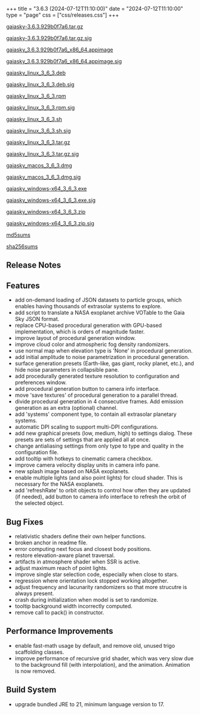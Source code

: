 +++
title = "3.6.3 (2024-07-12T11:10:00)"
date = "2024-07-12T11:10:00"
type = "page"
css = ["css/releases.css"]
+++

<section class="download-links">

<div class="package">

[gaiasky-3.6.3.929b0f7a6.tar.gz](https://gaia.ari.uni-heidelberg.de/gaiasky/releases/3.6.3.929b0f7a6/gaiasky-3.6.3.929b0f7a6.tar.gz)

</div>
<div class="signature">

[gaiasky-3.6.3.929b0f7a6.tar.gz.sig](https://gaia.ari.uni-heidelberg.de/gaiasky/releases/3.6.3.929b0f7a6/gaiasky-3.6.3.929b0f7a6.tar.gz.sig)

</div>
<div class="package">

[gaiasky_3.6.3.929b0f7a6_x86_64.appimage](https://gaia.ari.uni-heidelberg.de/gaiasky/releases/3.6.3.929b0f7a6/gaiasky_3.6.3.929b0f7a6_x86_64.appimage)

</div>
<div class="signature">

[gaiasky_3.6.3.929b0f7a6_x86_64.appimage.sig](https://gaia.ari.uni-heidelberg.de/gaiasky/releases/3.6.3.929b0f7a6/gaiasky_3.6.3.929b0f7a6_x86_64.appimage.sig)

</div>
<div class="package">

[gaiasky_linux_3_6_3.deb](https://gaia.ari.uni-heidelberg.de/gaiasky/releases/3.6.3.929b0f7a6/gaiasky_linux_3_6_3.deb)

</div>
<div class="signature">

[gaiasky_linux_3_6_3.deb.sig](https://gaia.ari.uni-heidelberg.de/gaiasky/releases/3.6.3.929b0f7a6/gaiasky_linux_3_6_3.deb.sig)

</div>
<div class="package">

[gaiasky_linux_3_6_3.rpm](https://gaia.ari.uni-heidelberg.de/gaiasky/releases/3.6.3.929b0f7a6/gaiasky_linux_3_6_3.rpm)

</div>
<div class="signature">

[gaiasky_linux_3_6_3.rpm.sig](https://gaia.ari.uni-heidelberg.de/gaiasky/releases/3.6.3.929b0f7a6/gaiasky_linux_3_6_3.rpm.sig)

</div>
<div class="package">

[gaiasky_linux_3_6_3.sh](https://gaia.ari.uni-heidelberg.de/gaiasky/releases/3.6.3.929b0f7a6/gaiasky_linux_3_6_3.sh)

</div>
<div class="signature">

[gaiasky_linux_3_6_3.sh.sig](https://gaia.ari.uni-heidelberg.de/gaiasky/releases/3.6.3.929b0f7a6/gaiasky_linux_3_6_3.sh.sig)

</div>
<div class="package">

[gaiasky_linux_3_6_3.tar.gz](https://gaia.ari.uni-heidelberg.de/gaiasky/releases/3.6.3.929b0f7a6/gaiasky_linux_3_6_3.tar.gz)

</div>
<div class="signature">

[gaiasky_linux_3_6_3.tar.gz.sig](https://gaia.ari.uni-heidelberg.de/gaiasky/releases/3.6.3.929b0f7a6/gaiasky_linux_3_6_3.tar.gz.sig)

</div>
<div class="package">

[gaiasky_macos_3_6_3.dmg](https://gaia.ari.uni-heidelberg.de/gaiasky/releases/3.6.3.929b0f7a6/gaiasky_macos_3_6_3.dmg)

</div>
<div class="signature">

[gaiasky_macos_3_6_3.dmg.sig](https://gaia.ari.uni-heidelberg.de/gaiasky/releases/3.6.3.929b0f7a6/gaiasky_macos_3_6_3.dmg.sig)

</div>
<div class="package">

[gaiasky_windows-x64_3_6_3.exe](https://gaia.ari.uni-heidelberg.de/gaiasky/releases/3.6.3.929b0f7a6/gaiasky_windows-x64_3_6_3.exe)

</div>
<div class="signature">

[gaiasky_windows-x64_3_6_3.exe.sig](https://gaia.ari.uni-heidelberg.de/gaiasky/releases/3.6.3.929b0f7a6/gaiasky_windows-x64_3_6_3.exe.sig)

</div>
<div class="package">

[gaiasky_windows-x64_3_6_3.zip](https://gaia.ari.uni-heidelberg.de/gaiasky/releases/3.6.3.929b0f7a6/gaiasky_windows-x64_3_6_3.zip)

</div>
<div class="signature">

[gaiasky_windows-x64_3_6_3.zip.sig](https://gaia.ari.uni-heidelberg.de/gaiasky/releases/3.6.3.929b0f7a6/gaiasky_windows-x64_3_6_3.zip.sig)

</div>
<div class="package">

[md5sums](https://gaia.ari.uni-heidelberg.de/gaiasky/releases/3.6.3.929b0f7a6/md5sums)

</div>
<div class="package">

[sha256sums](https://gaia.ari.uni-heidelberg.de/gaiasky/releases/3.6.3.929b0f7a6/sha256sums)

</div>


</section>

<section class="release-notes">

# Release Notes


## Features
- add on-demand loading of JSON datasets to particle groups, which enables having thousands of extrasolar systems to explore.
- add script to translate a NASA exoplanet archive VOTable to the Gaia Sky JSON format.
- replace CPU-based procedural generation with GPU-based implementation, which is orders of magnitude faster.
- improve layout of procedural generation window.
- improve cloud color and atmospheric fog density randomizers.
- use normal map when elevation type is 'None' in procedural generation.
- add initial amplitude to noise parametrization in procedural generation.
- surface generation presets (Earth-like, gas giant, rocky planet, etc.), and hide noise parameters in collapsible pane.
- add procedurally generated texture resolution to configuration and preferences window.
- add procedural generation button to camera info interface.
- move 'save textures' of procedural generation to a parallel thread.
- divide procedural generation in 4 consecutive frames. Add emission generation as an extra (optional) channel.
- add 'systems' component type, to contain all extrasolar planetary systems.
- automatic DPI scaling to support multi-DPI configurations.
- add new graphical presets (low, medium, high) to settings dialog. These presets are sets of settings that are applied all at once.
- change antialiasing settings from only type to type and quality in the configuration file.
- add tooltip with hotkeys to cinematic camera checkbox.
- improve camera velocity display units in camera info pane.
- new splash image based on NASA exoplanets.
- enable multiple lights (and also point lights) for cloud shader. This is necessary for the NASA exoplanets.
- add 'refreshRate' to orbit objects to control how often they are updated (if needed), add button to camera info interface to refresh the orbit of the selected object.

## Bug Fixes
- relativistic shaders define their own helper functions.
- broken anchor in readme file.
- error computing next focus and closest body positions.
- restore elevation-aware planet traversal.
- artifacts in atmosphere shader when SSR is active.
- adjust maximum reach of point lights.
- improve single star selection code, especially when close to stars.
- regression where orientation lock stopped working altogether.
- adjust frequency and lacunarity randomizers so that more strucutre is always present.
- crash during initialization when model is set to randomize.
- tooltip background width incorrectly computed.
- remove call to pack() in constructor.

## Performance Improvements
- enable fast-math usage by default, and remove old, unused trigo scaffolding classes.
- improve performance of recursive grid shader, which was very slow due to the background fill (with interpolation), and the animation. Animation is now removed.

## Build System
- upgrade bundled JRE to 21, minimum language version to 17.

</section>